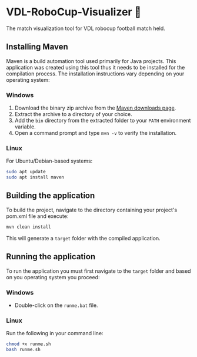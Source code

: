 # VDL-RoboCup-Visualizer 🤖
The match visualization tool for VDL robocup football match held.

## Installing Maven

Maven is a build automation tool used primarily for Java projects. This application was created using this tool thus it needs to be installed for the compilation process.
The installation instructions vary depending on your operating system:

### Windows

1. Download the binary zip archive from the [Maven downloads page](https://maven.apache.org/download.cgi).
2. Extract the archive to a directory of your choice.
3. Add the `bin` directory from the extracted folder to your `PATH` environment variable.
4. Open a command prompt and type `mvn -v` to verify the installation.

### Linux

For Ubuntu/Debian-based systems:

```bash
sudo apt update
sudo apt install maven
```

## Building the application
To build the project, navigate to the directory containing your project's pom.xml file and execute:
```bash
mvn clean install
```
This will generate a `target` folder with the compiled application.

## Running the application
To run the application you must first navigate to the `target` folder and based on you operating system you proceed:

### Windows
- Double-click on the `runme.bat` file.

### Linux
Run the following in your command line:
```bash
chmod +x runme.sh
bash runme.sh

```



